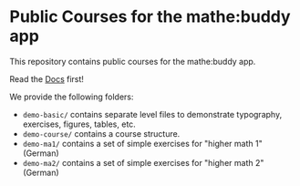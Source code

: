# Public Courses for the mathe:buddy app

This repository contains public courses for the mathe:buddy app.

Read the [Docs](https://app.f07-its.fh-koeln.de) first!

We provide the following folders:

- `demo-basic/` contains separate level files to demonstrate typography, exercises, figures, tables, etc.
- `demo-course/` contains a course structure.
- `demo-ma1/` contains a set of simple exercises for "higher math 1" (German)
- `demo-ma2/` contains a set of simple exercises for "higher math 2" (German)
